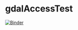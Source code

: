 # gdalAccessTest
[![Binder](https://gesis.mybinder.org/badge_logo.svg)](https://gesis.mybinder.org/v2/gh/fastice/gdalacesstest/HEAD?urlpath=lab)

